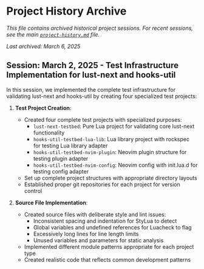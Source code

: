 # Project History Archive

*This file contains archived historical project sessions. For recent sessions, see the main [`project-history.md`](/home/gregg/Projects/docs-projects/neovim-ecosystem-docs/project-history.md) file.*

*Last archived: March 6, 2025*

## Session: March 2, 2025 - Test Infrastructure Implementation for lust-next and hooks-util

In this session, we implemented the complete test infrastructure for validating lust-next and hooks-util by creating four specialized test projects:

1. **Test Project Creation**:
   - Created four complete test projects with specialized purposes:
     - `lust-next-testbed`: Pure Lua project for validating core lust-next functionality
     - `hooks-util-testbed-lua-lib`: Lua library project with rockspec for testing Lua library adapter
     - `hooks-util-testbed-nvim-plugin`: Neovim plugin structure for testing plugin adapter
     - `hooks-util-testbed-nvim-config`: Neovim config with init.lua.d for testing config adapter
   - Set up complete project structures with appropriate directory layouts
   - Established proper git repositories for each project for version control

2. **Source File Implementation**:
   - Created source files with deliberate style and lint issues:
     - Inconsistent spacing and indentation for StyLua to detect
     - Global variables and undefined references for Luacheck to flag
     - Excessively long lines for line length limits
     - Unused variables and parameters for static analysis
   - Implemented different module patterns appropriate for each project type
   - Created realistic code that reflects common development patterns

<!-- New archived entries will be added above this line -->
